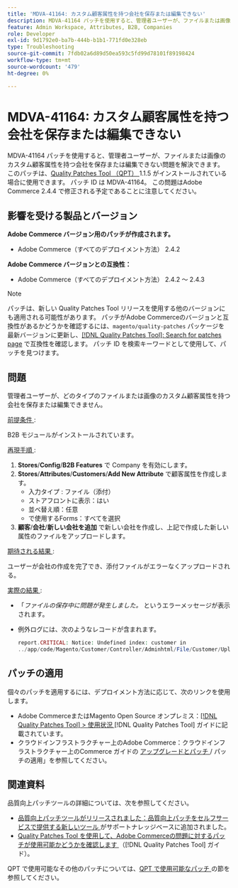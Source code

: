 ```yaml
---
title: 'MDVA-41164: カスタム顧客属性を持つ会社を保存または編集できない'
description: MDVA-41164 パッチを使用すると、管理者ユーザーが、ファイルまたは画像のカスタム顧客属性を持つ会社を保存または編集できない問題を解決できます。 このパッチは、[Quality Patches Tool （QPT） ] （https://experienceleague.adobe.com/en/docs/commerce-operations/tools/quality-patches-tool/quality-patches-tool-to-self-serve-quality-patches） 1.1.5 がインストールされている場合に利用できます。 パッチ ID は MDVA-41164。 この問題はAdobe Commerce 2.4.4 で修正される予定であることに注意してください。
feature: Admin Workspace, Attributes, B2B, Companies
role: Developer
exl-id: 9d1792e0-ba7b-444b-b1b1-771fd0e328eb
type: Troubleshooting
source-git-commit: 7fdb02a6d89d50ea593c5fd99d78101f89198424
workflow-type: tm+mt
source-wordcount: '479'
ht-degree: 0%

---
```


# MDVA-41164: カスタム顧客属性を持つ会社を保存または編集できない

MDVA-41164 パッチを使用すると、管理者ユーザーが、ファイルまたは画像のカスタム顧客属性を持つ会社を保存または編集できない問題を解決できます。 このパッチは、[Quality Patches Tool （QPT） ](https://experienceleague.adobe.com/en/docs/commerce-operations/tools/quality-patches-tool/quality-patches-tool-to-self-serve-quality-patches)1.1.5 がインストールされている場合に使用できます。 パッチ ID は MDVA-41164。 この問題はAdobe Commerce 2.4.4 で修正される予定であることに注意してください。

## 影響を受ける製品とバージョン

**Adobe Commerce バージョン用のパッチが作成されます。**

* Adobe Commerce（すべてのデプロイメント方法） 2.4.2

**Adobe Commerce バージョンとの互換性：**

* Adobe Commerce（すべてのデプロイメント方法） 2.4.2 ～ 2.4.3

>[!NOTE]
>
>パッチは、新しい Quality Patches Tool リリースを使用する他のバージョンにも適用される可能性があります。 パッチがAdobe Commerceのバージョンと互換性があるかどうかを確認するには、`magento/quality-patches` パッケージを最新バージョンに更新し、[[!DNL Quality Patches Tool]: Search for patches page](https://experienceleague.adobe.com/en/docs/commerce-operations/tools/quality-patches-tool/quality-patches-tool-to-self-serve-quality-patches) で互換性を確認します。 パッチ ID を検索キーワードとして使用して、パッチを見つけます。

## 問題

管理者ユーザーが、どのタイプのファイルまたは画像のカスタム顧客属性を持つ会社を保存または編集できません。

<u> 前提条件 </u>:

B2B モジュールがインストールされています。

<u> 再現手順 </u>:

1. **Stores**/**Config**/**B2B Features** で Company を有効にします。
1. **Stores**/**Attributes**/**Customers**/**Add New Attribute** で顧客属性を作成します。
   * 入力タイプ : ファイル（添付）
   * ストアフロントに表示：はい
   * 並べ替え順：任意
   * で使用するForms：すべてを選択
1. **顧客**/**会社**/**新しい会社を追加** で新しい会社を作成し、上記で作成した新しい属性のファイルをアップロードします。

<u> 期待される結果 </u>:

ユーザーが会社の作成を完了でき、添付ファイルがエラーなくアップロードされる。

<u> 実際の結果 </u>:

* 「*ファイルの保存中に問題が発生しました。* というエラーメッセージが表示されます。
* 例外ログには、次のようなレコードが含まれます。

  ```php
  report.CRITICAL: Notice: Undefined index: customer in
  ../app/code/Magento/Customer/Controller/Adminhtml/File/Customer/Upload.php on line 69
  ```

## パッチの適用

個々のパッチを適用するには、デプロイメント方法に応じて、次のリンクを使用します。

* Adobe CommerceまたはMagento Open Source オンプレミス：[[!DNL Quality Patches Tool] > 使用状況 ](/help/tools/quality-patches-tool/usage.md)[!DNL Quality Patches Tool] ガイドに記載されています。
* クラウドインフラストラクチャー上のAdobe Commerce：クラウドインフラストラクチャー上のCommerce ガイドの [ アップグレードとパッチ ](https://experienceleague.adobe.com/docs/commerce-cloud-service/user-guide/develop/upgrade/apply-patches.html)/ パッチの適用」を参照してください。

## 関連資料

品質向上パッチツールの詳細については、次を参照してください。

* [ 品質向上パッチツールがリリースされました：品質向上パッチをセルフサービスで提供する新しいツール ](https://experienceleague.adobe.com/en/docs/commerce-operations/tools/quality-patches-tool/quality-patches-tool-to-self-serve-quality-patches) がサポートナレッジベースに追加されました。
* [Quality Patches Tool を使用して、Adobe Commerceの問題に対するパッチが使用可能かどうかを確認します ](/help/tools/quality-patches-tool/patches-available-in-qpt/check-patch-for-magento-issue-with-magento-quality-patches.md) （[!DNL Quality Patches Tool] ガイド）。

QPT で使用可能なその他のパッチについては、[QPT で使用可能なパッチ ](https://support.magento.com/hc/en-us/sections/360010506631-Patches-available-in-MQP-tool-) の節を参照してください。
